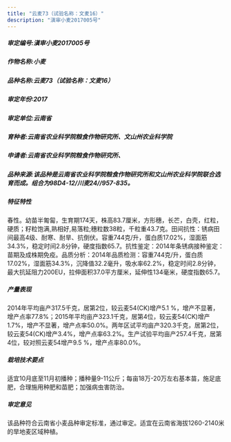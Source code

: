 ```yaml
---
title: "云麦73（试验名称：文麦16）"
description: "滇审小麦2017005号"
---
```

##### 审定编号:滇审小麦2017005号

##### 作物名称:小麦

##### 品种名称:云麦73（试验名称：文麦16）

##### 审定年份:2017

##### 审定单位:云南省

##### 育种者:云南省农业科学院粮食作物研究所、文山州农业科学院

##### 申请者:云南省农业科学院粮食作物研究所、

##### 品种来源:该品种是云南省农业科学院粮食作物研究所和文山州农业科学院联合选育而成。组合为98D4-12/川麦24//957-835。

##### 特征特性
春性。幼苗半匍匐，生育期174天，株高83.7厘米，方形穗，长芒，白壳，红粒，硬质；籽粒饱满,熟相好,易落粒;穗粒数38粒，千粒重43.7克。田间抗性：锈病田间最高4级、耐寒、耐旱、抗倒伏。容重744克/升，蛋白质17.02%，湿面筋34.3%，稳定时间2.8分钟，硬度指数65.7。抗性鉴定：2014年条锈病接种鉴定：苗期及成株期免疫。品质分析：2014年品质检测：容重744克/升，蛋白质17.02%，湿面筋34.3%，沉降值32.2毫升，吸水率62.2%，稳定时间2.8分钟，最大抗延阻力200EU，拉伸面积37.0平方厘米，延伸性134毫米，硬度指数65.7。

##### 产量表现
2014年平均亩产317.5千克，居第2位，较云麦54(CK)增产5.1 %，增产不显著，增产点率77.8%；2015年平均亩产323.1千克，居第4位，较云麦54(CK)增产1.7%，增产不显著，增产点率50.0%。两年区试平均亩产320.3千克，居第2位，较云麦54(CK)增产3.4%，增产点率63.2%。生产试验平均亩产257.4千克，居第4位，较对照云麦54增产9.5 %，增产点率80.0%。

##### 栽培技术要点
适宜10月底至11月初播种；播种量9-11公斤；每亩18万-20万左右基本苗，施足底肥，合理施用种肥和苗肥；加强病虫害防治。

##### 审定意见
该品种符合云南省小麦品种审定标准，通过审定。适宜在云南省海拔1260-2140米的旱地麦区域种植。
